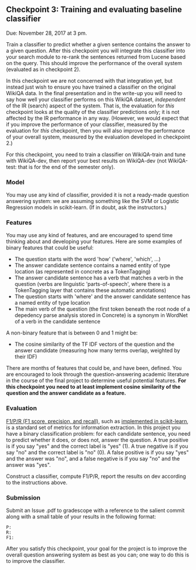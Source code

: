 ## Checkpoint 3: Training and evaluating baseline classifier

Due: November 28, 2017 at 3 pm.

Train a classifier to predict whether a given sentence contains the
answer to a given question.  After this checkpoint you will integrate
this classifier into your search module to re-rank the sentences
returned from Lucene based on the query.  This should improve the
performance of the overall system (evaluated as in checkpoint 2).  

In this checkpoint we are not concerned
with that integration yet, but instead just wish to ensure you have
trained a classifier on the original WikiQA data.
In the final
presentation and in the write-up you will need to say how well your
classifier performs on this WikiQA
dataset, *independent* of the IR (search) aspect of the system.
That is, the evaluation for *this* checkpoint looks at the quality of
the classifier predictions only; it is not affected by the IR
performance in any way.  (However, we would expect that if you improve
the performance of your classifier, measured by the evaluation for
*this* checkpoint, then you will also improve the performance of your
overall system, measured by the evaluation developed in checkpoint 2.)

For this checkpoint, you need to train a classifier on WikiQA-train
and tune with WikiQA-dev, then report your best results on
WikiQA-dev (not WikiQA-test: that is for the end of the semester
only).

### Model

You may use any kind of classifier, provided it is not a ready-made
question answering system: we are assuming
something like the SVM or Logistic Regression models in
scikit-learn.  (If in doubt, ask the instructors.)

### Features

You may use any kind of features, and are encouraged to spend time
thinking about and developing your features.  Here
are some examples of binary features that could be useful:

* The question starts with the word 'how' ('where', 'which', ...)
* The answer candidate sentence contains a named entity of type location (as represented in concrete as a TokenTagging)
* The answer candidate sentence has a verb that matches a verb in the question (verbs are linguistic 'parts-of-speech', where there is a TokenTagging layer that contains these automatic annotations)
* The question starts with 'where' and the answer candidate sentence has a named entity of type location
* The main verb of the question (the first token beneath the root node of a depedency parse analysis stored in Concrete) is a synonym in WordNet of a verb in the candidate sentence

A non-binary feature that is between 0 and 1 might be:

* The cosine similarity of the TF IDF vectors of the question and the answer candidate (measuring how many terms overlap, weighted by their IDF)

There are months of features that could be, and have been, defined.  You are encouraged to look through the question-answering academic literature in the course of the final project to determine useful potential features.  **For this checkpoint you need to at least implement cosine similarity of the question and the answer candidate as a feature.**

### Evaluation

[F1/P/R (F1 score, precision, and
recall)](https://en.wikipedia.org/wiki/F1_score), such as [implemented
in
scikit-learn](http://scikit-learn.org/stable/modules/generated/sklearn.metrics.precision_recall_fscore_support.html),
is a standard set of metrics for information extraction.  In this
project
you have a binary classification problem: for each candidate sentence,
you need to predict whether it does, or does not, answer the question.
A true positive is if you say "yes" and the correct label is "yes"
(1).  A true negative is if you say "no" and the correct label is "no"
(0).  A false positive is if you say "yes" and the answer was "no",
and a false negative is if you say "no" and the answer was "yes".

Construct a classifier, compute F1/P/R, report the results on dev
according to the instructions above.

### Submission

Submit an Issue .pdf to gradescope with a reference to the salient
commit along with a small table of your results in the following
format:

```
P:
R:
F1:
```

After you satisfy this checkpoint, your goal for the project is to
improve the overall question answering system as best as you can; one
way to do this is to improve the classifier.
